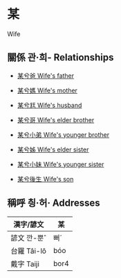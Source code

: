 # 某
Wife

## 關係 관·희- Relationships

- [某兮爸 Wife's father](member62.md)

- [某兮媽 Wife's mother](member63.md)

- [某兮尪 Wife's husband](member17.md)

- [某兮哥 Wife's elder brother](member64.md)

- [某兮小弟 Wife's younger brother](member66.md)

- [某兮姊 Wife's elder sister](member65.md)

- [某兮小妹 Wife's younger sister](member67.md)

- [某兮後生 Wife's son](member19.md)



## 稱呼 칑·허· Addresses

漢字/諺文 | 某
--- | ---
諺文 깐-뿐ˆ | 뻐ˊ
台羅 Tâi-lô | bóo
戴字 Taiji | bor4


